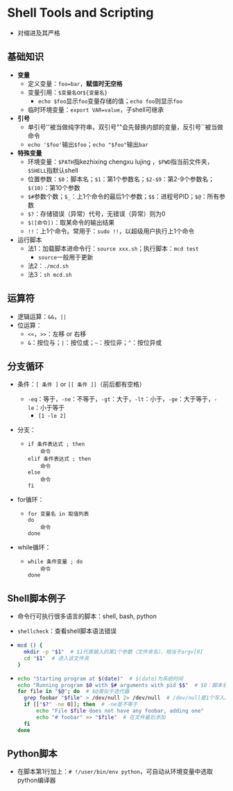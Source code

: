# Shell Tools and Scripting

- 对缩进及其严格

## 基础知识

- **变量**
  - 定义变量：`foo=bar`，**赋值时无空格**
  - 变量引用：`$变量名`or`${变量名}`
    - `echo $foo`显示`foo`变量存储的值；`echo foo`则显示`foo`
  - 临时环境变量：`export VAR=value`，子shell可继承
- **引号**
  - 单引号''被当做纯字符串，双引号""会先替换内部的变量，反引号``被当做命令
  - `echo '$foo'`输出`$foo`；`echo "$foo"`输出`bar`
- **特殊变量**
  - 环境变量：`$PATH`指kezhixing chengxu lujing ，`$PWD`指当前文件夹，`$SHELL`指默认shell
  - 位置参数：`$0`：脚本名；`$1`：第1个参数名；`$2-$9`：第2-9个参数名；`$(10)`：第10个参数
  - `$#`参数个数；`$_`：上1个命令的最后1个参数；`$$`：进程号PID；`$@`：所有参数
  - `$?`：存储错误（异常）代号，无错误（异常）则为0
  - `$([命令])`：取某命令的输出结果
  - `!!`：上1个命令。常用于：`sudo !!`，以超级用户执行上1个命令
- 运行脚本
  - 法1：加载脚本进命令行：`source xxx.sh`；执行脚本：`mcd test`
    - `source`一般用于更新
  - 法2：`./mcd.sh`
  - 法3：`sh mcd.sh`

## 运算符

- 逻辑运算：`&&`，`||`
- 位运算：
  - `<<`，`>>`：左移 or 右移
  - `&`：按位与；`|`：按位或；`~`：按位非；`^`：按位异或

## 分支循环

- 条件：`[ 条件 ]` or `[[ 条件 ]]`（前后都有空格）

  - `-eq`：等于，`-ne`：不等于，`-gt`：大于，`-lt`：小于，`-ge`：大于等于，`-le`：小于等于
    - `[1 -le 2]`

- 分支：

  - ```shell
    if 条件表达式 ; then
    	命令
    elif 条件表达式 ; then
    	命令
    else
    	命令	
    fi
    ```

- for循环：

  - ```shell
    for 变量名 in 取值列表
    do
    	命令
    done
    ```

- while循环：

  - ```shell
    while 条件变量 ; do
    	命令
    done
    ```

## Shell脚本例子

- 命令行可执行很多语言的脚本：shell, bash, python
- `shellcheck`：查看shell脚本语法错误

- ```bash
  mcd () {
  	mkdir -p "$1"  # $1代表输入的第1个参数（文件夹名），相当于argv[0]
  	cd "$1"  # 进入该文件夹
  }
  ```

- ```bash
  echo "Starting program at $(date)"  # $(date)为系统时间
  echo "Running program $0 with $# arguments with pid $$"  # $0：脚本名；$#：参数个数；$$：进程号
  for file in "$@"; do  # $@类似于迭代器
  	grep foobar "$file" > /dev/null 2> /dev/null  # /dev/null是1个写入后无法保存的路径
  	if [["$?" -ne 0]]; then  # -ne是不等于
  		echo "File $file does not have any foobar, adding one"
  		echo "# foobar" >> "$file"  # 在文件最后添加
  	fi
  done
  ```

## Python脚本

- 在脚本第1行加上：`# !/user/bin/env python`，可自动从环境变量中选取python编译器

